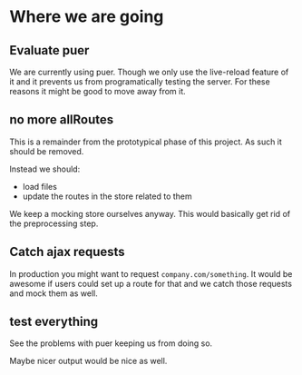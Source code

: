 # Where we are going

## Evaluate puer

We are currently using puer. Though we only use the live-reload feature of it and it prevents us from programatically testing the server. For these reasons it might be good to move away from it.

## no more allRoutes

This is a remainder from the prototypical phase of this project. As such it should be removed.

Instead we should:
- load files
- update the routes in the store related to them

We keep a mocking store ourselves anyway. This would basically get rid of the preprocessing step.

## Catch ajax requests

In production you might want to request `company.com/something`. It would be awesome if users could set up a route for that and we catch those requests and mock them as well.

## test everything

See the problems with puer keeping us from doing so.

Maybe nicer output would be nice as well.
